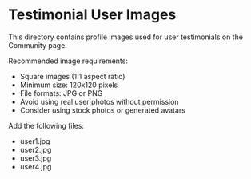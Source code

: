 # Testimonial User Images

This directory contains profile images used for user testimonials on the Community page.

Recommended image requirements:
- Square images (1:1 aspect ratio)
- Minimum size: 120x120 pixels
- File formats: JPG or PNG
- Avoid using real user photos without permission
- Consider using stock photos or generated avatars

Add the following files:
- user1.jpg
- user2.jpg
- user3.jpg
- user4.jpg
